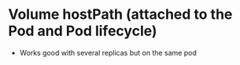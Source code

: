 # Volume hostPath (attached to the Pod and Pod lifecycle)

- Works good with several replicas but on the same pod
